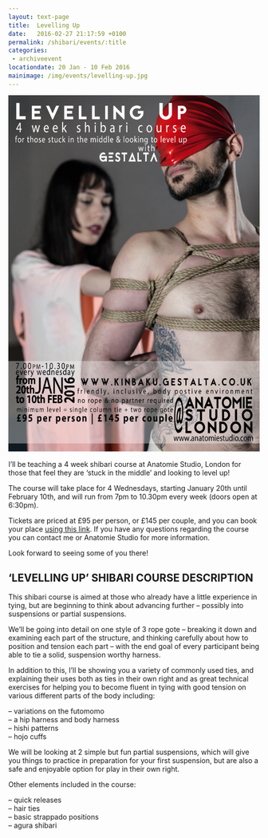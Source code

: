 ```yaml
---
layout: text-page
title:  Levelling Up
date:   2016-02-27 21:17:59 +0100
permalink: /shibari/events/:title
categories:
 - archiveevent
locationdate: 20 Jan - 10 Feb 2016
mainimage: /img/events/levelling-up.jpg
---
```

<img src="/img/events/levelling-up.jpg" class="text-image-left" />

I’ll be teaching a 4 week shibari course at Anatomie Studio, London for those that feel they are ‘stuck in the middle’ and looking to level up!

The course will take place for 4 Wednesdays, starting January 20th until February 10th, and will run from 7pm to 10.30pm every week (doors open at 6:30pm).

Tickets are priced at £95 per person, or £145 per couple, and you can book your place <a href="https://www.tickettailor.com/checkout/view-event/id/41267/chk/bb66" target="_blank_">using this link</a>.  If you have any questions regarding the course you can contact me or Anatomie Studio for more information.

Look forward to seeing some of you there!

<h2 class="information-text-h2">‘LEVELLING UP’ SHIBARI COURSE DESCRIPTION</h2>

This shibari course is aimed at those who already have a little experience in tying, but are beginning to think about advancing further – possibly into suspensions or partial suspensions.

We’ll be going into detail on one style of 3 rope gote – breaking it down and examining each part of the structure, and thinking carefully about how to position and tension each part – with the end goal of every participant being able to tie a solid, suspension worthy harness.

In addition to this, I’ll be showing you a variety of commonly used ties, and explaining their uses both as ties in their own right and as great technical exercises for helping you to become fluent in tying with good tension on various different parts of the body including:

– variations on the futomomo<br>
– a hip harness and body harness<br>
– hishi patterns<br>
– hojo cuffs<br>

We will be looking at 2 simple but fun partial suspensions, which will give you things to practice in preparation for your first suspension, but are also a safe and enjoyable option for play in their own right.

Other elements included in the course:

– quick releases<br>
– hair ties<br>
– basic strappado positions<br>
– agura shibari<br>
